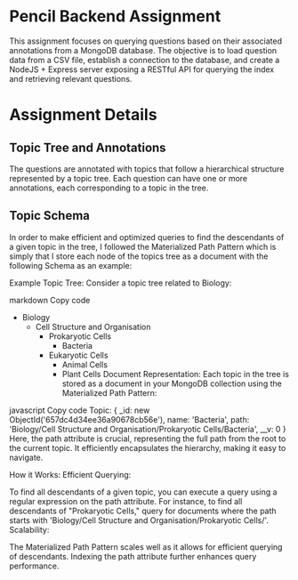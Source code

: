 # Pencil Backend Assignment

This assignment focuses on querying questions based on their associated annotations from a MongoDB database. The objective is to load question data from a CSV file, establish a connection to the database, and create a NodeJS + Express server exposing a RESTful API for querying the index and retrieving relevant questions.

# Assignment Details
## Topic Tree and Annotations
The questions are annotated with topics that follow a hierarchical structure represented by a topic tree. Each question can have one or more annotations, each corresponding to a topic in the tree.

## Topic Schema
In order to make efficient and optimized queries to find the descendants of a given topic in the tree, I followed the Materialized Path Pattern which is simply that I store each node of the topics tree as a document with the following Schema as an example: 

Example Topic Tree:
Consider a topic tree related to Biology:

markdown
Copy code
- Biology
  - Cell Structure and Organisation
    - Prokaryotic Cells
      - Bacteria
    - Eukaryotic Cells
      - Animal Cells
      - Plant Cells
Document Representation:
Each topic in the tree is stored as a document in your MongoDB collection using the Materialized Path Pattern:

javascript
Copy code
Topic: {
  _id: new ObjectId('657dc4d34ee36a90678cb56e'),
  name: 'Bacteria',
  path: 'Biology/Cell Structure and Organisation/Prokaryotic Cells/Bacteria',
  __v: 0
}
Here, the path attribute is crucial, representing the full path from the root to the current topic. It efficiently encapsulates the hierarchy, making it easy to navigate.

How it Works:
Efficient Querying:

To find all descendants of a given topic, you can execute a query using a regular expression on the path attribute.
For instance, to find all descendants of "Prokaryotic Cells," query for documents where the path starts with 'Biology/Cell Structure and Organisation/Prokaryotic Cells/'.
Scalability:

The Materialized Path Pattern scales well as it allows for efficient querying of descendants.
Indexing the path attribute further enhances query performance.
